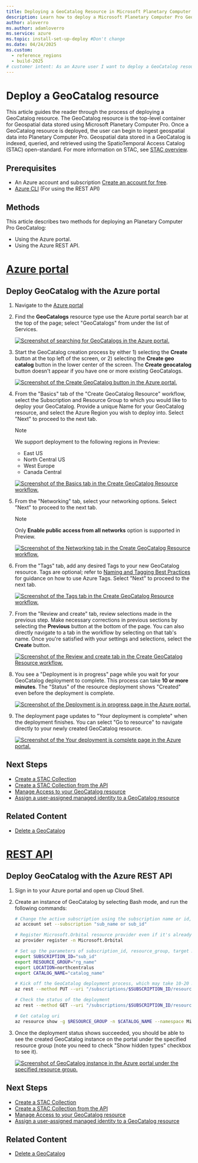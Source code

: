```yaml
---
title: Deploying a GeoCatalog Resource in Microsoft Planetary Computer Pro
description: Learn how to deploy a Microsoft Planetary Computer Pro GeoCatalog resource using Azure portal or Azure REST API
author: aloverro
ms.author: adamloverro
ms.service: azure
ms.topic: install-set-up-deploy #Don't change
ms.date: 04/24/2025
ms.custom:
  - reference_regions
  - build-2025
# customer intent: As an Azure user I want to deploy a GeoCatalog resource so that I can use a GeoCatalog to organize, query, visualize and retrieve my geospatial data assets
---
```


# Deploy a GeoCatalog resource

This article guides the reader through the process of deploying a GeoCatalog resource. The GeoCatalog resource is the top-level container for Geospatial data stored using Microsoft Planetary Computer Pro. Once a GeoCatalog resource is deployed, the user can begin to ingest geospatial data into Planetary Computer Pro. Geospatial data stored in a GeoCatalog is indexed, queried, and retrieved using the SpatioTemporal Access Catalog (STAC) open-standard. For more information on STAC, see [STAC overview](./stac-overview.md).

## Prerequisites

- An Azure account and subscription [Create an account for free](https://azure.microsoft.com/free/?WT.mc_id=A261C142F).
- [Azure CLI](/cli/azure/install-azure-cli) (For using the REST API) 

## Methods

This article describes two methods for deploying an Planetary Computer Pro GeoCatalog:

- Using the Azure portal.  
- Using the Azure REST API.  

# [Azure portal](#tab/azureportal)
## Deploy GeoCatalog with the Azure portal

1. Navigate to the [Azure portal](https://portal.azure.com/)

1. Find the **GeoCatalogs** resource type use the Azure portal search bar at the top of the page; select "GeoCatalogs" from under the list of Services.

   [ ![Screenshot of searching for GeoCatalogs in the Azure portal.](media/search-for-geocatalogs.png) ](media/search-for-geocatalogs.png#lightbox)

1. Start the GeoCatalog creation process by either 1) selecting the **Create** button at the top left of the screen, or 2) selecting the **Create geo catalog** button in the lower center of the screen. The **Create geocatalog** button doesn't appear if you have one or more existing GeoCatalogs.

   [ ![Screenshot of the Create GeoCatalog button in the Azure portal.](media/create-geocatalogs-button.png) ](media/create-geocatalogs-button.png#lightbox)

1. From the "Basics" tab of the "Create GeoCatalog Resource" workflow, select the Subscription and Resource Group to which you would like to deploy your GeoCatalog. Provide a unique Name for your GeoCatalog resource, and select the Azure Region you wish to deploy into. Select "Next" to proceed to the next tab.

   > [!NOTE]
      > We support deployment to the following regions in Preview:
      >
      > - East US
      > - North Central US
      > - West Europe
      > - Canada Central

      [ ![Screenshot of the Basics tab in the Create GeoCatalog Resource workflow.](media/complete-basics-tab-geocatalog.png) ](media/complete-basics-tab-geocatalog.png#lightbox)

1. From the "Networking" tab, select your networking options. Select "Next" to proceed to the next tab.

   > [!NOTE]
      > Only **Enable public access from all networks** option is supported in Preview.

      [ ![Screenshot of the Networking tab in the Create GeoCatalog Resource workflow.](media/enable-public-access-from-networks.png) ](media/enable-public-access-from-networks.png#lightbox)

1. From the "Tags" tab, add any desired Tags to your new GeoCatalog resource. Tags are optional; refer to [Naming and Tagging Best Practices](/azure/cloud-adoption-framework/ready/azure-best-practices/naming-and-tagging) for guidance on how to use Azure Tags. Select "Next" to proceed to the next tab.

   [ ![Screenshot of the Tags tab in the Create GeoCatalog Resource workflow.](media/create-geocatalog-tags.png) ](media/create-geocatalog-tags.png#lightbox)

1. From the "Review and create" tab, review selections made in the previous step. Make necessary corrections in previous sections by selecting the **Previous** button at the bottom of the page. You can also directly navigate to a tab in the workflow by selecting on that tab's name. Once you're satisfied with your settings and selections, select the **Create** button.

   [ ![Screenshot of the Review and create tab in the Create GeoCatalog Resource workflow.](media/review-create-geocatalog-resource.png) ](media/review-create-geocatalog-resource.png#lightbox)

1. You see a "Deployment is in progress" page while you wait for your GeoCatalog deployment to complete. This process can take **10 or more minutes**. The "Status" of the resource deployment shows "Created" even before the deployment is complete.

   [ ![Screenshot of the Deployment is in progress page in the Azure portal.](media/geocatalog-deployment-in-progress.png) ](media/geocatalog-deployment-in-progress.png#lightbox)

1. The deployment page updates to "Your deployment is complete" when the deployment finishes. You can select "Go to resource" to navigate directly to your newly created GeoCatalog resource.

   [ ![Screenshot of the Your deployment is complete page in the Azure portal.](media/geocatalog-deployment-complete.png) ](media/geocatalog-deployment-complete.png#lightbox)

## Next Steps
- [Create a STAC Collection](./create-collection-web-interface.md)
- [Create a STAC Collection from the API](./create-stac-collection.md)
- [Manage Access to your GeoCatalog resource](./manage-access.md)
- [Assign a user-assigned managed identity to a GeoCatalog resource](./assign-managed-identity-geocatalog-resource.md)

## Related Content

- [Delete a GeoCatalog](./delete-geocatalog-resource.md)

# [REST API](#tab/restapi)
## Deploy GeoCatalog with the Azure REST API

1. Sign in to your Azure portal and open up Cloud Shell.

1. Create an instance of GeoCatalog by selecting Bash mode, and run the following commands:

   ```bash
   # Change the active subscription using the subscription name or id, which has been allowed for GeoCatalog preview
   az account set --subscription "sub_name or sub_id"

   # Register Microsoft.Orbital resource provider even if it's already registered to take effect for GeoCatalog.
   az provider register -n Microsoft.Orbital

   # Set up the parameters of subscription_id, resource_group, target Azure region/location, and Spatio catalog name to be created. Note the subscription_id and resource_group need to be existing resources. Update Location and Catalog_name accordingly.
   export SUBSCRIPTION_ID="sub_id"
   export RESOURCE_GROUP="rg_name"
   export LOCATION=northcentralus
   export CATALOG_NAME="catalog_name"

   # Kick off the GeoCatalog deployment process, which may take 10-20 minutes
   az rest --method PUT --uri "/subscriptions/$SUBSCRIPTION_ID/resourceGroups/$RESOURCE_GROUP/providers/Microsoft.Orbital/geoCatalogs/$CATALOG_NAME?api-version=2025-02-11-preview" --body '{"location": "'$LOCATION'", "Properties":{"tier":"Basic"}}'

   # Check the status of the deployment
   az rest --method GET --uri "/subscriptions/$SUBSCRIPTION_ID/resourceGroups/$RESOURCE_GROUP/providers/Microsoft.Orbital/geoCatalogs/$CATALOG_NAME?api-version=2025-02-11-preview"

   # Get catalog uri
   az resource show -g $RESOURCE_GROUP -n $CATALOG_NAME --namespace Microsoft.Orbital --resource-type "geocatalogs"
   ```

1. Once the deployment status shows succeeded, you should be able to see the created GeoCatalog instance on the portal under the specified resource group (note you need to check "Show hidden types" checkbox to see it).

   [ ![Screenshot of GeoCatalog instance in the Azure portal under the specified resource group.](media/show-hidden-roles.png) ](media/show-hidden-roles.png#lightbox)

## Next Steps
- [Create a STAC Collection](./create-collection-web-interface.md)
- [Create a STAC Collection from the API](./create-stac-collection.md)
- [Manage Access to your GeoCatalog resource](./manage-access.md)
- [Assign a user-assigned managed identity to a GeoCatalog resource](./assign-managed-identity-geocatalog-resource.md)

## Related Content

- [Delete a GeoCatalog](./delete-geocatalog-resource.md)